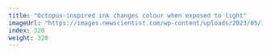 ```yaml
---
title: "Octopus-inspired ink changes colour when exposed to light"
imageUrl: "https://images.newscientist.com/wp-content/uploads/2023/05/17173737/SEI_156365578.jpg?width=788"
index: 320
weight: 320
---
```

